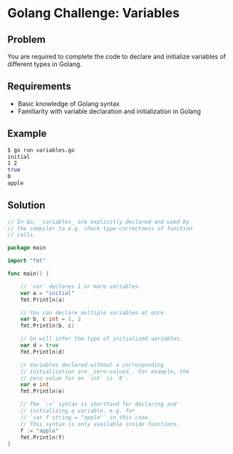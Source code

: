 # Golang Challenge: Variables

## Problem

You are required to complete the code to declare and initialize variables of different types in Golang.

## Requirements

- Basic knowledge of Golang syntax
- Familiarity with variable declaration and initialization in Golang

## Example

```sh
$ go run variables.go
initial
1 2
true
0
apple

```

## Solution

```go
// In Go, _variables_ are explicitly declared and used by
// the compiler to e.g. check type-correctness of function
// calls.

package main

import "fmt"

func main() {

	// `var` declares 1 or more variables.
	var a = "initial"
	fmt.Println(a)

	// You can declare multiple variables at once.
	var b, c int = 1, 2
	fmt.Println(b, c)

	// Go will infer the type of initialized variables.
	var d = true
	fmt.Println(d)

	// Variables declared without a corresponding
	// initialization are _zero-valued_. For example, the
	// zero value for an `int` is `0`.
	var e int
	fmt.Println(e)

	// The `:=` syntax is shorthand for declaring and
	// initializing a variable, e.g. for
	// `var f string = "apple"` in this case.
	// This syntax is only available inside functions.
	f := "apple"
	fmt.Println(f)
}

```